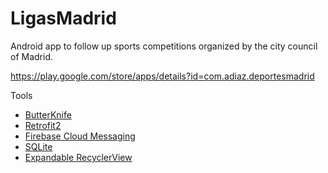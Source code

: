 # LigasMadrid

Android app to follow up sports competitions organized by the city council of Madrid.

https://play.google.com/store/apps/details?id=com.adiaz.deportesmadrid

Tools 

* [ButterKnife](http://jakewharton.github.io/butterknife/)
* [Retrofit2](http://square.github.io/retrofit/fire)
* [Firebase Cloud Messaging](https://firebase.google.com/docs/cloud-messaging/)
* [SQLite](https://developer.android.com/training/data-storage/sqlite)
* [Expandable RecyclerView](https://github.com/thoughtbot/expandable-recycler-view)